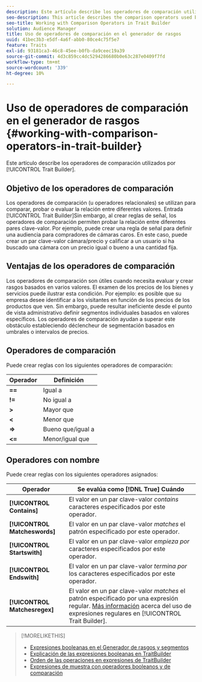 ```yaml
---
description: Este artículo describe los operadores de comparación utilizados por el generador de rasgos.
seo-description: This article describes the comparison operators used by Trait Builder.
seo-title: Working with Comparison Operators in Trait Builder
solution: Audience Manager
title: Uso de operadores de comparación en el generador de rasgos
uuid: 41bec3b3-e5df-4a6f-abb0-80ce4c75f5e7
feature: Traits
exl-id: 93181ca3-46c8-45ee-b0fb-da9ceec19a39
source-git-commit: 4d3c859cc4dc5294286680b0e63c287e0409f7fd
workflow-type: tm+mt
source-wordcount: '339'
ht-degree: 10%

---
```


# Uso de operadores de comparación en el generador de rasgos {#working-with-comparison-operators-in-trait-builder}

Este artículo describe los operadores de comparación utilizados por [!UICONTROL Trait Builder].

## Objetivo de los operadores de comparación

<!-- c_tb_comparison_operators.xml -->

Los operadores de comparación (u operadores relacionales) se utilizan para comparar, probar o evaluar la relación entre diferentes valores. Entrada [!UICONTROL Trait Builder]Sin embargo, al crear reglas de señal, los operadores de comparación permiten probar la relación entre diferentes pares clave-valor. Por ejemplo, puede crear una regla de señal para definir una audiencia para compradores de cámaras caros. En este caso, puede crear un par clave-valor cámara/precio y calificar a un usuario si ha buscado una cámara con un precio igual o bueno a una cantidad fija.

## Ventajas de los operadores de comparación

Los operadores de comparación son útiles cuando necesita evaluar y crear rasgos basados en varios valores. El examen de los precios de los bienes y servicios puede ilustrar esta condición. Por ejemplo: es posible que su empresa desee identificar a los visitantes en función de los precios de los productos que ven. Sin embargo, puede resultar ineficiente desde el punto de vista administrativo definir segmentos individuales basados en valores específicos. Los operadores de comparación ayudan a superar este obstáculo estableciendo déclencheur de segmentación basados en umbrales o intervalos de precios.

## Operadores de comparación

Puede crear reglas con los siguientes operadores de comparación:

| Operador | Definición |
|---|---|
| **==** | Igual a |
| **!=** | No igual a |
| **>** | Mayor que |
| **&lt;** | Menor que |
| **=>** | Bueno que/igual a |
| **&lt;=** | Menor/igual que |

## Operadores con nombre

Puede crear reglas con los siguientes operadores asignados:

| Operador | Se evalúa como [!DNL True] Cuándo |
|---|---|
| **[!UICONTROL Contains]** | El valor en un par clave-valor *contains* caracteres especificados por este operador. |
| **[!UICONTROL Matcheswords]** | El valor en un par clave-valor *matches* el patrón especificado por este operador. |
| **[!UICONTROL Startswith]** | El valor en un par clave-valor *empieza por* caracteres especificados por este operador. |
| **[!UICONTROL Endswith]** | El valor en un par clave-valor *termina por* los caracteres especificados por este operador. |
| **[!UICONTROL Matchesregex]** | El valor en un par clave-valor *matches* el patrón especificado por una expresión regular. [Más información](../../features/traits/trait-builder-regex.md) acerca del uso de expresiones regulares en [!UICONTROL Trait Builder]. |

>[!MORELIKETHIS]
>
>* [Expresiones booleanas en el Generador de rasgos y segmentos](../../reference/boolean-expressions-tsb.md)
>* [Explicación de las expresiones booleanas en TraitBuilder](../../reference/boolean-expressions-tsb.md)
>* [Orden de las operaciones en expresiones de TraitBuilder](../../features/traits/trait-operator-precedence.md)
>* [Expresiones de muestra con operadores booleanos y de comparación](../../features/traits/trait-expression-samples.md)

